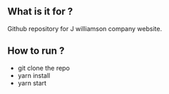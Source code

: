 ## What is it for ?

Github repository for J williamson company website.

## How to run ?

- git clone the repo
- yarn install
- yarn start
